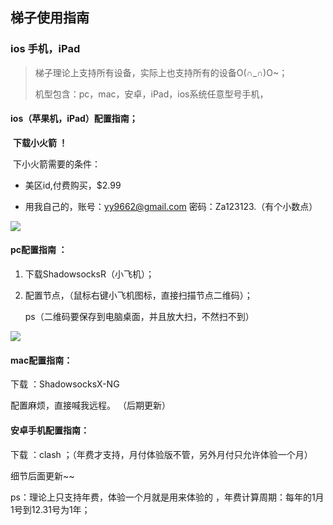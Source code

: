 ## 梯子使用指南



### ios 手机，iPad



> 梯子理论上支持所有设备，实际上也支持所有的设备O(∩_∩)O~；
>
> 机型包含：pc，mac，安卓，iPad，ios系统任意型号手机，



####  ios（苹果机，iPad）配置指南；

​       **下载小火箭 ！**    

​        下小火箭需要的条件：

- 美区id,付费购买，$2.99

- 用我自己的，账号：yy9662@gmail.com 密码：Za123123.（有个小数点）

  

![](/blog/pic1.png)     






####  pc配置指南 ：



1. 下载ShadowsocksR（小飞机）；

2. 配置节点，（鼠标右键小飞机图标，直接扫描节点二维码）；

   ps（二维码要保存到电脑桌面，并且放大扫，不然扫不到）

![](/blog/pic2.png)     





####  mac配置指南：

下载 ：ShadowsocksX-NG

配置麻烦，直接喊我远程。 （后期更新）



####  安卓手机配置指南：

下载 ：clash  ；（年费才支持，月付体验版不管，另外月付只允许体验一个月）

细节后面更新~~



ps：理论上只支持年费，体验一个月就是用来体验的 ，年费计算周期：每年的1月1号到12.31号为1年； 









